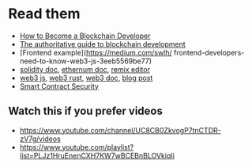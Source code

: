 # Read them

* [How to Become a Blockchain Developer](https://www.howtotoken.com/career/blockchain-developer-practical-advice-from-experts/)
* [The authoritative guide to blockchain development](https://www.freecodecamp.org/news/the-authoritative-guide-to-blockchain-development-855ab65b58bc/?source=linkShare-c2655af1dedb-1544325301&_branch_match_id=751569520792080395)
* [Frontend example](https://medium.com/swlh/
frontend-developers-need-to-know-web3-js-3eeb5569be77)
* [solidity doc](https://solidity.readthedocs.io/en/develop/), [ethernum doc](https://ethereum.org/rust/), [remix editor](https://remix.ethereum.org/)
* [web3 js](https://github.com/ethereum/web3.js/), [web3 rust](https://github.com/tomusdrw/rust-web3), [web3 doc]( https://web3js.readthedocs.io/en/v1.2.8/getting-started.html
), [blog post](https://www.dappuniversity.com/articles/web3-js-intro)
* [Smart Contract Security](https://consensys.github.io/smart-contract-best-practices/)

## Watch this if you prefer videos

* https://www.youtube.com/channel/UC8CB0ZkvogP7tnCTDR-zV7g/videos
* https://www.youtube.com/playlist?list=PLJz1HruEnenCXH7KW7wBCEBnBLOVkiqIi